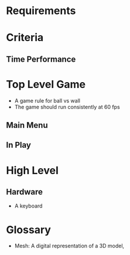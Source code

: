 # Requirements



# Criteria

## Time Performance




# Top Level Game
- A game rule for ball vs wall
- The game should run consistently at 60 fps

## Main Menu

## In Play

# High Level


## Hardware
- A keyboard


# Glossary

- Mesh: A digital representation of a 3D model,
